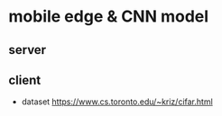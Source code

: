 # mobile edge & CNN model

## server

## client






- dataset https://www.cs.toronto.edu/~kriz/cifar.html
